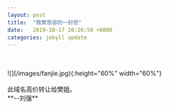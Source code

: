 ```yaml
---
layout: post
title:  "致樊思容的一封信"
date:   2019-10-17 20:26:58 +0800
categories: jekyll update
---
```


<br/>
<br/>
![](/images/fanjie.jpg){:height="60%" width="60%"}  
<br/>
<br/>
此域名高价转让给樊姐。  
<br/>
**--刘强**

